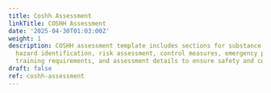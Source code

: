```yaml
---
title: Coshh Assessment
linkTitle: COSHH Assessment
date: '2025-04-30T01:03:00Z'
weight: 1
description: COSHH assessment template includes sections for substance information,
  hazard identification, risk assessment, control measures, emergency procedures,
  training requirements, and assessment details to ensure safety and compliance.
draft: false
ref: coshh-assessment
---
```


